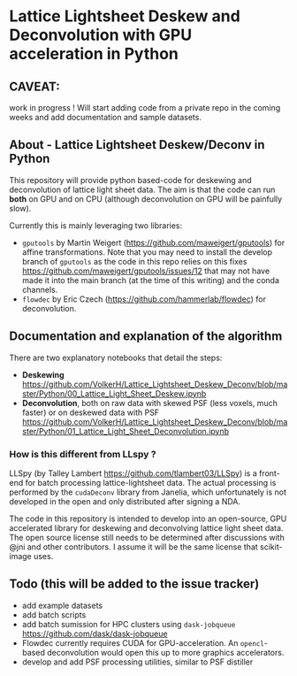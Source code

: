 # Lattice Lightsheet Deskew and Deconvolution with GPU acceleration in Python

## CAVEAT: 

work in progress ! 
Will start adding code from a private repo in the coming weeks and add documentation and sample datasets.

## About - Lattice Lightsheet Deskew/Deconv in Python

This repository will provide python based-code for deskewing and deconvolution of lattice light sheet data.
The aim is that the code can run **both** on GPU and on CPU (although deconvolution on GPU will be painfully slow). 

Currently this is mainly leveraging two libraries:

* `gputools` by Martin Weigert (https://github.com/maweigert/gputools) for affine transformations. Note that you may need to install the develop branch of `gputools` as the code in this repo relies on this fixes https://github.com/maweigert/gputools/issues/12 that may not have made it into the main branch (at the time of this writing) and the conda channels.
* `flowdec` by Eric Czech (https://github.com/hammerlab/flowdec) for deconvolution.

## Documentation and explanation of the algorithm 

There are two explanatory notebooks that detail the steps:

* **Deskewing**
https://github.com/VolkerH/Lattice_Lightsheet_Deskew_Deconv/blob/master/Python/00_Lattice_Light_Sheet_Deskew.ipynb
* **Deconvolution**, both on raw data with skewed PSF (less voxels, much faster) or on deskewed data with PSF
https://github.com/VolkerH/Lattice_Lightsheet_Deskew_Deconv/blob/master/Python/01_Lattice_Light_Sheet_Deconvolution.ipynb

### How is this different from LLspy ?

LLSpy (by Talley Lambert https://github.com/tlambert03/LLSpy) is a front-end for batch processing lattice-lightsheet data.
The actual processing is performed by the `cudaDeconv` library from Janelia, which unfortunately is not developed in the
open and only distributed after signing a NDA. 

The code in this repository is intended to develop into an open-source, GPU accelerated library 
for deskewing and deconvolving lattice light sheet data. The open source license still needs to be determined 
after discussions with @jni and other contributors. I assume it will be the same license that scikit-image uses.



## Todo (this will be added to the issue tracker) 

* add example datasets
* add batch scripts
* add batch sumission for HPC clusters using `dask-jobqueue` https://github.com/dask/dask-jobqueue
* Flowdec currently requires CUDA for GPU-acceleration. An `opencl`-based deconvolution would open this up to more graphics accelerators.
* develop and add PSF processing utilities, similar to PSF distiller
